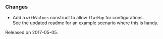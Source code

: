 ### Changes
* Add a `withValues` construct to allow `flatMap` for configurations.  
  See the updated readme for an example scenario where this is handy.

Released on 2017-05-05.
